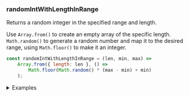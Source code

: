 ### randomIntWithLengthInRange

Returns a random integer in the specified range and length.

Use `Array.from()` to create an empty array of the specific length. `Math.random()` to generate a random number and map it to the desired range, using `Math.floor()` to make it an integer.

```js
const randomIntWithLengthInRange = (len, min, max) =>
	Array.from({ length: len }, () =>
		Math.floor(Math.random() * (max - min) + min)
	);
```

<details>
<summary>Examples</summary>

```js
randomIntWithLengthInRange(10, 12, 35); // [ 14, 20, 12, 29, 23, 16, 26, 22, 15, 24 ]
```

</details>

